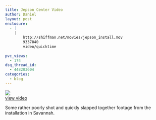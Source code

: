 ```yaml
---
title: Jepson Center Video
author: Daniel
layout: post
enclosure:
  - |
    |
        http://shiffman.net/movies/jepson_install.mov
        9337840
        video/quicktime
        
pvc_views:
  - 174
dsq_thread_id:
  - 448203604
categories:
  - blog
---
```

<p><a href="http://shiffman.net/movies/jepson_install.mov"><img src="http://shiffman.net/movies/jepson_video.jpg"/></a><br />
<a href="http://shiffman.net/movies/jepson_install.mov">view video</a></p>
<p>Some rather poorly shot and quickly slapped together footage from the installation in Savannah.  </p>
